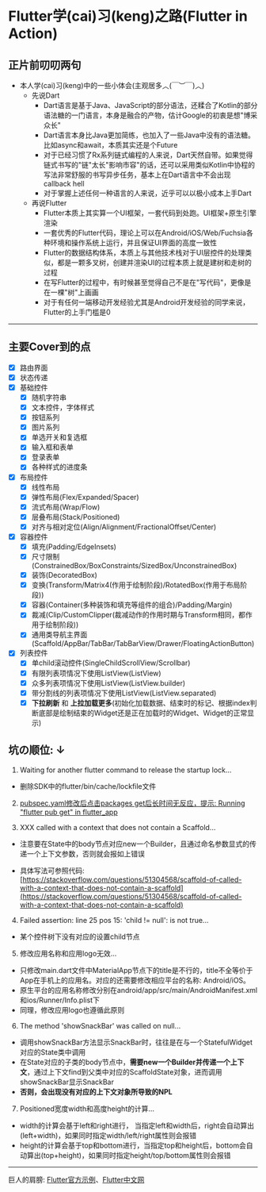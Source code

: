 # Flutter学(cai)习(keng)之路(Flutter in Action)

## 正片前叨叨两句

- 本人学(cai)习(keng)中的一些小体会(主观居多︿(￣︶￣)︿)
  - 先说Dart
    - Dart语言是基于Java、JavaScript的部分语法，还糅合了Kotlin的部分语法糖的一门语言，本身是融合的产物，估计Google的初衷是想"博采众长"
    - Dart语言本身比Java更加简练，也加入了一些Java中没有的语法糖。比如async和await，本质其实还是个Future
    - 对于已经习惯了Rx系列链式编程的人来说，Dart天然自带。如果觉得链式书写的"链"太长"影响市容"的话，还可以采用类似Kotlin中协程的写法非常舒服的书写异步任务，基本上在Dart语言中不会出现callback hell
    - 对于掌握上述任何一种语言的人来说，近乎可以以极小成本上手Dart
  - 再说Flutter
    - Flutter本质上其实算一个UI框架，一套代码到处跑。UI框架+原生引擎渲染
    - 一套优秀的Flutter代码，理论上可以在Android/iOS/Web/Fuchsia各种环境和操作系统上运行，并且保证UI界面的高度一致性
    - Flutter的数据结构体系，本质上与其他技术栈对于UI层控件的处理类似，都是一颗多叉树，创建并渲染UI的过程本质上就是建树和走树的过程
    - 在写Flutter的过程中，有时候甚至觉得自己不是在"写代码"，更像是在一棵"树"上画画
    - 对于有任何一端移动开发经验尤其是Android开发经验的同学来说，Flutter的上手门槛是0
    
---

## 主要Cover到的点

- [x] 路由界面
- [x] 状态传递
- [x] 基础控件
  - [x] 随机字符串
  - [x] 文本控件，字体样式
  - [x] 按钮系列
  - [x] 图片系列
  - [x] 单选开关和复选框
  - [x] 输入框和表单
  - [x] 登录表单
  - [x] 各种样式的进度条
- [x] 布局控件
  - [x] 线性布局
  - [x] 弹性布局(Flex/Expanded/Spacer)
  - [x] 流式布局(Wrap/Flow)
  - [x] 层叠布局(Stack/Positioned)
  - [x] 对齐与相对定位(Align/Alignment/FractionalOffset/Center)
- [x] 容器控件
  - [x] 填充(Padding/EdgeInsets)
  - [x] 尺寸限制(ConstrainedBox/BoxConstraints/SizedBox/UnconstrainedBox)
  - [x] 装饰(DecoratedBox)
  - [x] 变换(Transform/Matrix4(作用于绘制阶段)/RotatedBox(作用于布局阶段))
  - [x] 容器(Container(多种装饰和填充等组件的组合)/Padding/Margin)
  - [x] 裁减(Clip/CustomClipper(裁减动作的作用时期与Transform相同，都作用于绘制阶段))
  - [x] 通用类导航主界面(Scaffold/AppBar/TabBar/TabBarView/Drawer/FloatingActionButton)
- [x] 列表控件
  - [x] 单child滚动控件(SingleChildScrollView/Scrollbar)
  - [x] 有限列表项情况下使用ListView(ListView)
  - [x] 众多列表项情况下使用ListView(ListView.builder)
  - [x] 带分割线的列表项情况下使用ListView(ListView.separated)
  - [x] **下拉刷新** 和 **上拉加载更多**(初始化加载数据、结束时的标记、根据index判断底部是绘制结束的Widget还是正在加载时的Widget、Widget的正常显示)

## 坑の顺位: ↓

1. Waiting for another flutter command to release the startup lock...

  - 删除SDK中的flutter/bin/cache/lockfile文件

2. [pubspec.yaml修改后点击packages get后长时间无反应，提示: Running "flutter pub get" in flutter_app](https://blog.csdn.net/unique_Even/article/details/104995111)

3. XXX called with a context that does not contain a Scaffold...

  - 注意要在State中的body节点对应new一个Builder，且通过命名参数显式的传递一个上下文参数，否则就会报如上错误

  - 具体写法可参照代码: [https://stackoverflow.com/questions/51304568/scaffold-of-called-with-a-context-that-does-not-contain-a-scaffold](https://stackoverflow.com/questions/51304568/scaffold-of-called-with-a-context-that-does-not-contain-a-scaffold)

4. Failed assertion: line 25 pos 15: 'child != null': is not true...

  - 某个控件树下没有对应的设置child节点

5. 修改应用名称和应用logo无效...

  - 只修改main.dart文件中MaterialApp节点下的title是不行的，title不全等价于App在手机上的应用名。对应的还需要修改相应平台的名称: Android/iOS。
  - 原生平台的应用名称修改分别在android/app/src/main/AndroidManifest.xml和ios/Runner/Info.plist下
  - 同理，修改应用logo也遵循此原则

6. The method 'showSnackBar' was called on null...

  - 调用showSnackBar方法显示SnackBar时，往往是在与一个StatefulWidget对应的State类中调用
  - 在State对应的子类的body节点中，**需要new一个Builder并传递一个上下文**，通过上下文find到父类中对应的ScaffoldState对象，进而调用showSnackBar显示SnackBar
  - **否则，会出现没有对应的上下文对象所导致的NPL**

7. Positioned宽度width和高度height的计算...

  - width的计算会基于left和right进行， 当指定left和width后，right会自动算出(left+width)，如果同时指定width/left/right属性则会报错
  - height的计算会基于top和bottom进行，当指定top和height后，bottom会自动算出(top+height)，如果同时指定height/top/bottom属性则会报错
  
---

巨人的肩膀: [Flutter官方示例](https://github.com/flutter/flutter)、[Flutter中文网](https://flutterchina.club)